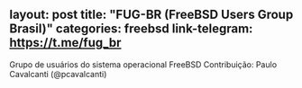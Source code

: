 layout: post
title:  "FUG-BR (FreeBSD Users Group Brasil)"
categories: freebsd
link-telegram: https://t.me/fug_br
---
Grupo de usuários do sistema operacional FreeBSD
Contribuição: Paulo Cavalcanti (@pcavalcanti)
